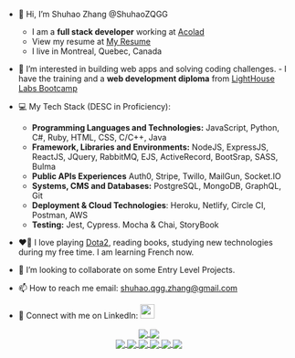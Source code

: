 - 👋 Hi, I’m Shuhao Zhang @ShuhaoZQGG
    - I am a **full stack developer** working at [Acolad](https://www.acolad.com/)
    - View my resume at [My Resume](https://resume.creddle.io/resume/cx17ve8gp3m)
    - I live in Montreal, Quebec, Canada
- 👀 I’m interested in building web apps and solving coding challenges. 
      - I have the training and a **web development diploma** from [LightHouse Labs Bootcamp](https://www.lighthouselabs.ca/)

- 💻 My Tech Stack (DESC in Proficiency): 
   - **Programming Languages and Technologies:** JavaScript, Python, C#, Ruby, HTML, CSS, C/C++, Java
   - **Framework, Libraries and Environments:** NodeJS, ExpressJS, ReactJS, JQuery, RabbitMQ, EJS, ActiveRecord, BootSrap, SASS, Bulma
   - **Public APIs Experiences** Auth0, Stripe, Twillo, MailGun, Socket.IO
   - **Systems,  CMS and Databases:** PostgreSQL, MongoDB, GraphQL, Git
   - **Deployment & Cloud Technologies**: Heroku, Netlify, Circle CI, Postman, AWS
   - **Testing:** Jest, Cypress. Mocha & Chai, StoryBook
- :heart_on_fire: I love playing [Dota2](https://www.dota2.com/home), reading books, studying new technologies during my free time. I am learning French now.
- 💞️ I’m looking to collaborate on some Entry Level Projects.

- 📫 How to reach me email: shuhao.qgg.zhang@gmail.com
- :handshake: Connect with me on LinkedIn: [<img width="25" src="https://user-images.githubusercontent.com/20462800/146625308-e72fc1a5-2170-4fd2-8d06-77370eb28a7a.png"></img>](https://www.linkedin.com/in/shuhao-zhang-38459514a/) 

<div align="center">
<a href="https://github.com/ShuhaoZQGG/ShuhaoZQGG">
  <img align="center" src="https://github-readme-stats.vercel.app/api?username=ShuhaoZQGG&show_icons=true&theme=cobalt&count_private=true&include_all_commits=false" />
</a>
<a href="https://github.com/ShuhaoZQGG/ShuhaoZQGG">
  <img align="center" src="https://github-readme-stats.vercel.app/api/top-langs/?username=ShuhaoZQGG&langs_count=10&theme=radical&layout=donut-vertical" />
</a>
</div>
<div align="center">
<a href="https://github.com/ShuhaoZQGG/Carsties">
  <img align="center" src="https://github-readme-stats.vercel.app/api/pin/?username=ShuhaoZQGG&repo=Carsties&theme=synthwave" />
</a>
<a href="https://github.com/ShuhaoZQGG/Coding_Challenges">
  <img align="center" src="https://github-readme-stats.vercel.app/api/pin/?username=ShuhaoZQGG&repo=Coding_Challenges&theme=highcontrast" />
</a>
<a href="https://github.com/ShuhaoZQGG/AlgoExpertHub">
  <img align="center" src="https://github-readme-stats.vercel.app/api/pin/?username=ShuhaoZQGG&repo=AlgoExpertHub&theme=merko" />
</a>
<a href="https://github.com/ShuhaoZQGG/MaintenancePro">
  <img align="center" src="https://github-readme-stats.vercel.app/api/pin/?username=ShuhaoZQGG&repo=MaintenancePro&theme=onedark">
</a>
<a href="https://github.com/ShuhaoZQGG/Scheduler">
  <img align="center" src="https://github-readme-stats.vercel.app/api/pin/?username=ShuhaoZQGG&repo=Scheduler&theme=tokyonight" />
</a>
<a href="https://github.com/ShuhaoZQGG/Jungle">
  <img align="center" src="https://github-readme-stats.vercel.app/api/pin/?username=ShuhaoZQGG&repo=Jungle&theme=merko" />
</a>
</div>


<!---
ShuhaoZQGG/ShuhaoZQGG is a ✨ special ✨ repository because its `README.md` (this file) appears on your GitHub profile.
You can click the Preview link to take a look at your changes.
--->
